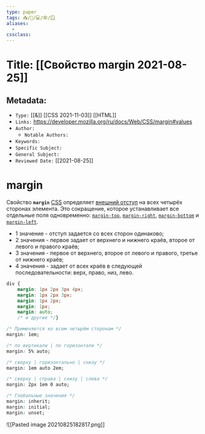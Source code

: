 ```yaml
---
type: paper
tags: 📥️/📜️/💻/🕸/🪟
aliases:
  - 
cssclass: 
---
```




# Title: **[[Свойство margin 2021-08-25]]**


## Metadata:

- `Type:` [[&]] [[CSS 2021-11-03]] [[HTML]]
- `Links:` https://developer.mozilla.org/ru/docs/Web/CSS/margin#values
- `Author:` 
	- `Notable Authors:` 
- `Keywords:` 
- `Specific Subject:` 
- `General Subject:` 
- `Reviewed Date:` [[2021-08-25]]

# margin
Свойство **`margin`** [CSS](https://developer.mozilla.org/ru/docs/Web/CSS "CSS") определяет [внешний отступ](https://developer.mozilla.org/ru/docs/Web/CSS/CSS_Box_Model/Introduction_to_the_CSS_box_model) на всех четырёх сторонах элемента. Это сокращение, которое устанавливает все отдельные поля одновременно: [`margin-top`](https://developer.mozilla.org/ru/docs/Web/CSS/margin-top), [`margin-right`](https://developer.mozilla.org/ru/docs/Web/CSS/margin-right), [`margin-bottom`](https://developer.mozilla.org/ru/docs/Web/CSS/margin-bottom) и [`margin-left`](https://developer.mozilla.org/ru/docs/Web/CSS/margin-left).

-   1 значение - отступ задается со всех сторон одинаково;
-   2 значения - первое задает от верхнего и нижнего краёв, второе от левого и правого краёв;
-   3 значения - первое от верхнего, второе от левого и правого, третье от нижнего краёв;
-   4 значения - задает от всех краёв в следующей последовательности: верх, право, низ, лево.

```css
div {    
	margin: 1px 2px 3px 4px;  
	margin: 1px 2px 3px;  
	margin: 1px 2px;   
	margin: 1px;    
	margin: auto; 
	/* и другие */}
```



```css
/* Применяется ко всем четырём сторонам */
margin: 1em;

/* по вертикали | по горизонтали */
margin: 5% auto;

/* сверху | горизонтально | снизу */
margin: 1em auto 2em;

/* сверху | справа | снизу | слева */
margin: 2px 1em 0 auto;

/* Глобальные значения */
margin: inherit;
margin: initial;
margin: unset;
```


![[Pasted image 20210825182817.png]]
